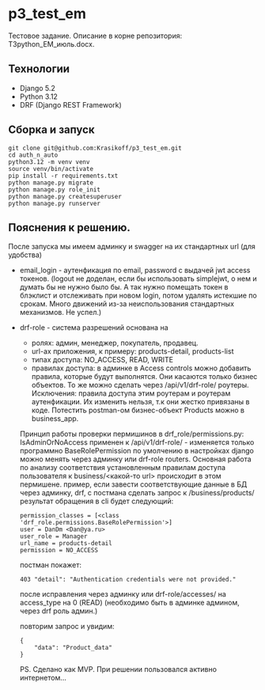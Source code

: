 # p3_test_em
Тестовое задание. Описание в корне репозитория: ТЗpython_EM_июль.docx.

##  Технологии
* Django 5.2
* Python 3.12
* DRF (Django REST Framework)

## Сборка и запуск
```shell
git clone git@github.com:Krasikoff/p3_test_em.git
cd auth_n_auto
python3.12 -m venv venv
source venv/bin/activate
pip install -r requirements.txt 
python manage.py migrate
python manage.py role_init
python manage.py createsuperuser
python manage.py runserver

```
## Пояснения к решению.
После запуска мы имеем админку и swagger на их стандартных url (для удобства)

* email_login - аутенфикация по email, password c выдачей jwt access токенов.
(logout не доделан, если бы использовать simplejwt, о нем и думать бы не нужно было бы. А так нужно помещать токен в блэклист и отслеживать при новом login, потом удалять истекшие по срокам. Много движений из-за неиспользования стандартных механизмов. Не успел.)
* drf-role - система разрешений основана на 
    - ролях: админ, менеджер, покупатель, продавец.
    - url-ах приложения, к примеру: products-detail, products-list
    - типах доступа: NO_ACCESS, READ, WRITE
    - правилах доступа: в админке в Access controls можно добавить правила, которые будут выполнятся. Они касаются только бизнес объектов. То же можно сделать через /api/v1/drf-role/ роутеры. Исключения: правила доступа этим роутерам и роутерам аутенфикации. Их изменить нельзя, т.к они жестко привязаны в коде. Потестить postman-ом бизнес-объект Products можно в business_app.
    
    Принцип работы проверки пермишинов в drf_role/permissions.py: 
    IsAdminOrNoAccess применен к /api/v1/drf-role/ - изменяется только программно 
    BaseRolePermission по умолчению в настройках django можно менять через админку или drf-role routers. Основная работа по анализу соответствия установленным правилам доступа пользователя к business/<какой-то url> происходит в этом пермишене. 
    пример, если завести соответствующие данные в БД через админку, drf, с постмана сделать запрос к /business/products/ результат обращения в cli будет следующий:
    ```shell
    permission_classes = [<class 'drf_role.permissions.BaseRolePermission'>]
    user = DanDm <Dan@ya.ru>
    user_role = Manager
    url_name = products-detail
    permission = NO_ACCESS
    ```
    постман покажет:
    ```shell
    403 "detail": "Authentication credentials were not provided."
    ```

    после исправления через админку или drf-role/accesses/ на access_type на 0 (READ) (необходимо быть в админке админом, через drf роль админ.)
    
    повторим запрос и увидим:
    ```shell
    {
        "data": "Product_data"
    }
    ```





    PS.  Сделано как MVP. При решении пользовался активно интернетом...
    